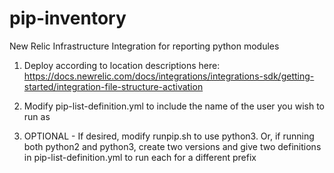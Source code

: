 # pip-inventory
New Relic Infrastructure Integration for reporting python modules

1. Deploy according to location descriptions here: https://docs.newrelic.com/docs/integrations/integrations-sdk/getting-started/integration-file-structure-activation

2. Modify pip-list-definition.yml to include the name of the user you wish to run as

3. OPTIONAL - If desired, modify runpip.sh to use python3. Or, if running both python2 and python3, create two versions and give two definitions in pip-list-definition.yml to run each for a different prefix
